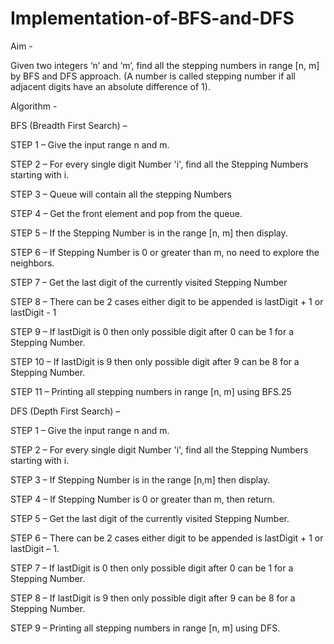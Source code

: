# Implementation-of-BFS-and-DFS

Aim -

Given two integers ‘n’ and ‘m’, find all the stepping numbers in range [n, m] by BFS and DFS  approach. (A number is called stepping number if all adjacent digits have an absolute  difference of 1).

Algorithm -

BFS (Breadth First Search) –

STEP 1 – Give the input range n and m. 

STEP 2 – For every single digit Number 'i', find all the Stepping Numbers starting with i.

STEP 3 – Queue will contain all the stepping Numbers

STEP 4 – Get the front element and pop from the queue.

STEP 5 – If the Stepping Number is in the range [n, m] then display.

STEP 6 – If Stepping Number is 0 or greater than m, no need to explore the neighbors.

STEP 7 – Get the last digit of the currently visited Stepping Number

STEP 8 – There can be 2 cases either digit to be appended is lastDigit + 1 or lastDigit - 1

STEP 9 – If lastDigit is 0 then only possible digit after 0 can be 1 for a Stepping Number.

STEP 10 – If lastDigit is 9 then only possible digit after 9 can be 8 for a Stepping Number.

STEP 11 – Printing all stepping numbers in range [n, m] using BFS.25

DFS (Depth First Search) –

STEP 1 – Give the input range n and m. 

STEP 2 – For every single digit Number 'i', find all the Stepping Numbers starting with i.

STEP 3 – If Stepping Number is in the range [n,m] then display.

STEP 4 – If Stepping Number is 0 or greater than m, then return.

STEP 5 – Get the last digit of the currently visited Stepping Number.

STEP 6 – There can be 2 cases either digit to be appended is lastDigit + 1 or lastDigit – 1.

STEP 7 – If lastDigit is 0 then only possible digit after 0 can be 1 for a Stepping Number.

STEP 8 – If lastDigit is 9 then only possible digit after 9 can be 8 for a Stepping Number.

STEP 9 – Printing all stepping numbers in range [n, m] using DFS.
